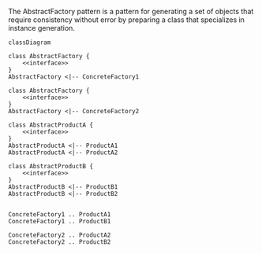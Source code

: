 The AbstractFactory pattern is a pattern for generating a set of objects that\
require consistency without error by preparing a class that specializes in
instance generation.

```mermaid
classDiagram

class AbstractFactory {
    <<interface>>
}
AbstractFactory <|-- ConcreteFactory1

class AbstractFactory {
    <<interface>>
}
AbstractFactory <|-- ConcreteFactory2

class AbstractProductA {
    <<interface>>
}
AbstractProductA <|-- ProductA1
AbstractProductA <|-- ProductA2

class AbstractProductB {
    <<interface>>
}
AbstractProductB <|-- ProductB1
AbstractProductB <|-- ProductB2


ConcreteFactory1 .. ProductA1
ConcreteFactory1 .. ProductB1

ConcreteFactory2 .. ProductA2
ConcreteFactory2 .. ProductB2
```
